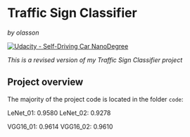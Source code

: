 # **Traffic Sign Classifier** 

*by olasson*

[![Udacity - Self-Driving Car NanoDegree](https://s3.amazonaws.com/udacity-sdc/github/shield-carnd.svg)](http://www.udacity.com/drive)

*This is a revised version of my Traffic Sign Classifier project*

## Project overview

The majority of the project code is located in the folder `code`:

LeNet_01: 0.9580
LeNet_02: 0.9278

VGG16_01: 0.9614
VGG16_02: 0.9610

